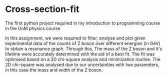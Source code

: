 # Cross-section-fit
The first python project required in my introduction to programming course in the UoM physics course


In this assignment, we were required to filter, analyse and plot given experimental data of the counts of Z boson over different energies (in GeV) to obtain a resonance graph. Through this, The mass of the Z boson and it's lifetime were accurately determined with the aid of a best fit. 
The fit was optimised based on a 2D chi-square analysis and minimization routine. The 2D chi-square was analysed due to our uncertainties with two parameters, in this case the mass and width of the Z boson. 
